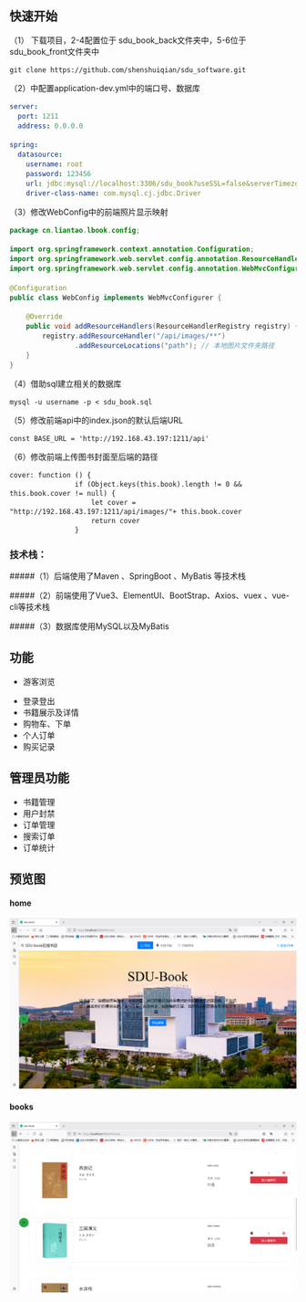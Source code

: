 ## 快速开始
（1） 下载项目，2-4配置位于 sdu_book_back文件夹中，5-6位于sdu_book_front文件夹中
```
git clone https://github.com/shenshuiqian/sdu_software.git
```
（2）中配置application-dev.yml中的端口号、数据库

```yml
server:
  port: 1211
  address: 0.0.0.0

spring:
  datasource:
    username: root
    password: 123456
    url: jdbc:mysql://localhost:3306/sdu_book?useSSL=false&serverTimezone=Asia/Shanghai&characterEncoding=utf8
    driver-class-name: com.mysql.cj.jdbc.Driver
```



（3）修改WebConfig中的前端照片显示映射

```java
package cn.liantao.lbook.config;

import org.springframework.context.annotation.Configuration;
import org.springframework.web.servlet.config.annotation.ResourceHandlerRegistry;
import org.springframework.web.servlet.config.annotation.WebMvcConfigurer;

@Configuration
public class WebConfig implements WebMvcConfigurer {

    @Override
    public void addResourceHandlers(ResourceHandlerRegistry registry) {
        registry.addResourceHandler("/api/images/**")
                .addResourceLocations("path"); // 本地图片文件夹路径
    }
}
```

（4）借助sql建立相关的数据库

```shell
mysql -u username -p < sdu_book.sql
```

（5）修改前端api中的index.json的默认后端URL

```
const BASE_URL = 'http://192.168.43.197:1211/api'
```

（6）修改前端上传图书封面至后端的路径

```
cover: function () {
                if (Object.keys(this.book).length != 0 && this.book.cover != null) {
                    let cover = "http://192.168.43.197:1211/api/images/"+ this.book.cover
                    return cover
                }
```



### 技术栈：
#####（1）后端使用了Maven 、SpringBoot 、MyBatis 等技术栈

#####（2）前端使用了Vue3、ElementUI、BootStrap、Axios、vuex 、vue-cli等技术栈

#####（3）数据库使用MySQL以及MyBatis

## 功能

* 游客浏览

- 登录登出
- 书籍展示及详情
- 购物车、下单
- 个人订单
- 购买记录

## 管理员功能
- 书籍管理
- 用户封禁
- 订单管理
- 搜索订单
- 订单统计

## 预览图
#### home
![books](readme_img/home.png)
#### books
![books](readme_img/books.png)


